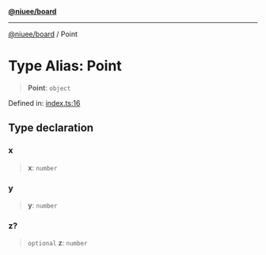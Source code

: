[**@niuee/board**](../README.md)

***

[@niuee/board](../globals.md) / Point

# Type Alias: Point

> **Point**: `object`

Defined in: [index.ts:16](https://github.com/niuee/board/blob/cc09a87e934160adef876c4e11d51fd97e78653d/src/index.ts#L16)

## Type declaration

### x

> **x**: `number`

### y

> **y**: `number`

### z?

> `optional` **z**: `number`
